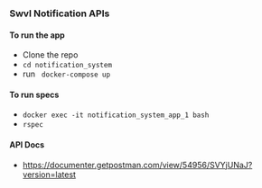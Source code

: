### Swvl Notification APIs

#### To run the app
- Clone the repo
- ```cd notification_system```
- run ``` docker-compose up```

#### To run specs
- ```docker exec -it notification_system_app_1 bash```
- ```rspec```

#### API Docs
-  https://documenter.getpostman.com/view/54956/SVYjUNaJ?version=latest
